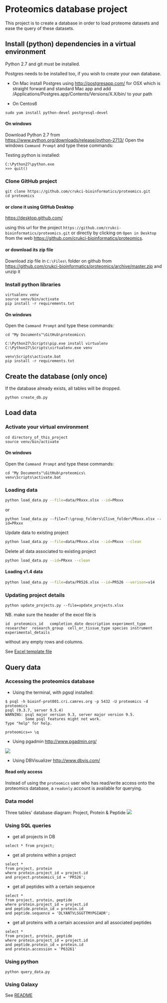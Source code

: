 # Proteomics database project

This project is to create a database in order to load proteome datasets and ease the query of these datasets.


## Install (python) dependencies in a virtual environment

Python 2.7 and git must be installed.

Postgres needs to be installed too, if you wish to create your own database.

* On Mac install Postgres using http://postgresapp.com/ for OSX which is straight forward and standard Mac app and add /Applications/Postgres.app/Contents/Versions/X.X/bin/ to your path

* On Centos6

```
sudo yum install python-devel postgresql-devel
```

#### On windows

Download Python 2.7 from https://www.python.org/downloads/release/python-2713/
Open the windows `Command Prompt` and type these commands:

Testing python is installed:
```
C:\Python27\python.exe
>>> quit()
```

### Clone GitHub project

```
git clone https://github.com/crukci-bioinformatics/proteomics.git
cd proteomics
```

#### or clone it using GitHub Desktop

https://desktop.github.com/

using this url for the project `https://github.com/crukci-bioinformatics/proteomics.git` or directly by clicking on `Open in Desktop` from the web https://github.com/crukci-bioinformatics/proteomics.

#### or download its zip file

Download zip file in `C:\Files\` folder on github from https://github.com/crukci-bioinformatics/proteomics/archive/master.zip and unzip it


### Install python libraries

```
virtualenv venv
source venv/bin/activate
pip install -r requirements.txt
```

#### On windows

Open the `Command Prompt` and type these commands:
```
cd "My Documents"\GitHub\proteomics\

C:\Python27\Scripts\pip.exe install virtualenv
C:\Python27\Scripts\virtualenv.exe venv

venv\Scripts\activate.bat
pip install -r requirements.txt
```

## Create the database (only once)

If the database already exists, all tables will be dropped.

```
python create_db.py
```

## Load data

### Activate your virtual environment

```
cd directory_of_this_project
source venv/bin/activate
```

#### On windows

Open the `Command Prompt` and type these commands:
```
cd "My Documents"\GitHub\proteomics\
venv\Scripts\activate.bat
```

### Loading data

```bash
python load_data.py --file=data/PRxxx.xlsx --id=PRxxx
```
or
```
python load_data.py --file=T:\group_folders\Clive_folder\PRxxx.xlsx --id=PRxxx
```

Update data to existing project
```bash
python load_data.py --file=data/PRxxx.xlsx --id=PRxxx --clean
```

Delete all data associated to existing project
```bash
python load_data.py --id=PRxxx --clean
```

#### Loading v1.4 data

```bash
python load_data.py --file=data/PR526.xlsx --id=PR526 --verison=v14
```

### Updating project details

```
python update_projects.py --file=update_projects.xlsx
```

NB. make sure the header of the excel file is
```
id	proteomics_id	completion_date	description	experiment_type	researcher	research_group	cell_or_tissue_type	species	instrument	experimental_details
```
without any empty rows and columns.

See [Excel template file](update_projects.xlsx)

## Query data

### Accessing the proteomics database

- Using the terminal, with pgsql installed:

```
$ psql -h bioinf-prot001.cri.camres.org -p 5432 -U proteomics -d proteomics
psql (9.3.7, server 9.5.4)
WARNING: psql major version 9.3, server major version 9.5.
         Some psql features might not work.
Type "help" for help.

proteomics=> \q
```

-  Using pgadmin http://www.pgadmin.org/

![](docs/pgadmin.png)

- Using DBVisualizer http://www.dbvis.com/

#### Read only access

Instead of using the `proteomics` user who has read/write access onto the proteomics database, a `readonly` account is available for querying.

### Data model

Three tables' database diagram: Project, Protein & Peptide
![](docs/dbdiagram.png)

### Using SQL queries

* get all projects in DB
```
select * from project;
```
* get all proteins within a project
```
select *
from project, protein
where protein.project_id = project.id
and project.proteomics_id = 'PR526';
```
* get all peptides with a certain sequence
```
select *
from project, protein, peptide
where protein.project_id = project.id
and peptide.protein_id = protein.id
and peptide.sequence = 'DLYANTVLSGGTTMYPGIADR';
```
* get all proteins with a certain accession and all associated peptides
```
select *
from project, protein, peptide
where protein.project_id = project.id
and peptide.protein_id = protein.id
and protein.accession = 'P63261'
```

### Using python

```
python query_data.py
```

### Using Galaxy

See [README](galaxy_proteomics/README.md)
